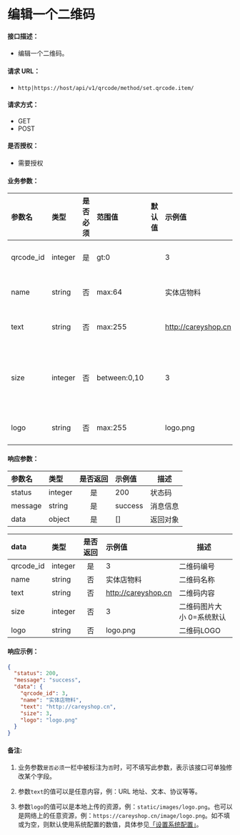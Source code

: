 # 编辑一个二维码

#### 接口描述：
- 编辑一个二维码。

#### 请求 URL：
- `http|https://host/api/v1/qrcode/method/set.qrcode.item/`

#### 请求方式：
- GET
- POST

#### 是否授权：
- 需要授权

#### 业务参数：
|参数名|类型|是否必须|范围值|默认值|示例值|描述|
|:----|:---|:---:|:-----|:-----|:-----|-----|
|qrcode_id |integer |是 |gt:0 | |3 |二维码编号 |
|name |string |否 |max:64 | |实体店物料 |二维码名称 |
|text |string |否 |max:255 | |http://careyshop.cn |二维码内容 |
|size |integer |否 |between:0,10 | |3 |二维码图片大小 0=系统默认 |
|logo |string |否 |max:255 | |logo.png |二维码LOGO |

#### 响应参数：
|参数名|类型|是否返回|示例值|描述|
|:-----|:-----|:---:|:-----|-----|
|status |integer |是 |200 |状态码 |
|message |string |是 |success |消息信息 |
|data |object |是 |[] |返回对象 |

|data|类型|是否返回|示例值|描述|
|:-----|:-----|:---:|:-----|-----|
|qrcode_id |integer |是 |3 |二维码编号 |
|name |string |否 |实体店物料 |二维码名称 |
|text |string |否 |http://careyshop.cn |二维码内容 |
|size |integer |否 |3 |二维码图片大小 0=系统默认 |
|logo |string |否 |logo.png |二维码LOGO |

#### 响应示例：
```json
{
  "status": 200,
  "message": "success",
  "data": {
    "qrcode_id": 3,
    "name": "实体店物料",
    "text": "http://careyshop.cn",
    "size": 3,
    "logo": "logo.png"
  }
}
```

#### 备注:
1. 业务参数`是否必须`一栏中被标注为`否`时，可不填写此参数，表示该接口可单独修改某个字段。

2. 参数`text`的值可以是任意内容，例：URL 地址、文本、协议等等。

3. 参数`logo`的值可以是本地上传的资源，例：`static/images/logo.png`。也可以是网络上的任意资源，例：`https://careyshop.cn/image/logo.png`。如不填或为空，则默认使用系统配置的数值，具体参见[「设置系统配置」](/api/admin/setting/system/set.system.list.md "「设置系统配置」")。